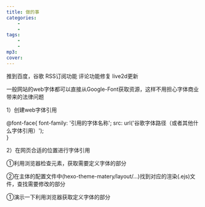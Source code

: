 ```yaml
---
title: 做的事
categories: 
    - 
    - 
tags: 
    - 
    - 
mp3: 
cover: 
---
```


推到百度，谷歌
RSS订阅功能 
评论功能修复
live2d更新

一般网站的web字体都可以直接从Google-Font获取资源，这样不用担心字体商业带来的法律问题

1）创建web字体引用

@font-face{
    font-family: '引用的字体名称';
    src: url('谷歌字体路径（或者其他什么字体引用）');   
}

2）在网页合适的位置进行字体引用

①利用浏览器检查元素，获取需要定义字体的部分

②在主体的配置文件中(hexo-theme-matery/layout/...)找到对应的渲染(.ejs)文件，查找需要修改的部分


①演示一下利用浏览器获取定义字体的部分